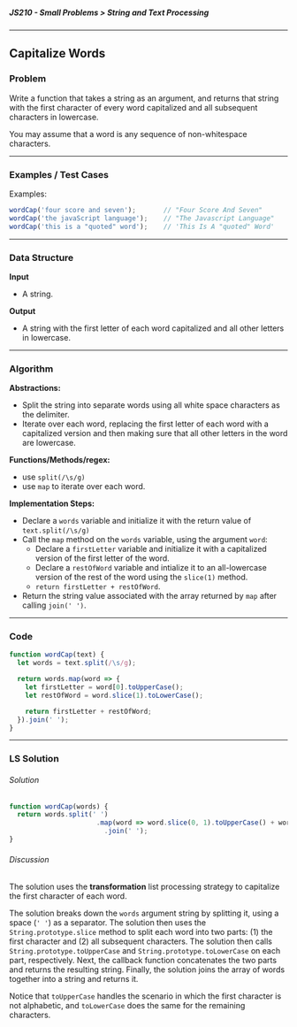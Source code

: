 ##### JS210 - Small Problems > String and Text Processing

---

## Capitalize Words

### Problem

Write a function that takes a string as an argument, and returns that string with the first character of every word capitalized and all subsequent characters in lowercase.  

You may assume that a word is any sequence of non-whitespace characters.

---

### Examples  / Test Cases

Examples:

```javascript
wordCap('four score and seven');       // "Four Score And Seven"
wordCap('the javaScript language');    // "The Javascript Language"
wordCap('this is a "quoted" word');    // 'This Is A "quoted" Word'
```

---

### Data Structure

**Input**

* A string.

**Output**

* A string with the first letter of each word capitalized and all other letters in lowercase.

---

### Algorithm

**Abstractions:**

* Split the string into separate words using all white space characters as the delimiter.
* Iterate over each word, replacing the first letter of each word with a capitalized version and then making sure that all other letters in the word are lowercase.

**Functions/Methods/regex:**

* use `split(/\s/g)`
* use `map` to iterate over each word.

**Implementation Steps:**

* Declare a `words` variable and initialize it with the return value of `text.split(/\s/g)`
* Call the `map` method on the `words` variable, using the argument `word`:
  * Declare a `firstLetter` variable and initialize it with a capitalized version of the first letter of the word.
  * Declare a `restOfWord` variable and intialize it to an all-lowercase version of the rest of the word using the `slice(1)` method.
  * `return firstLetter + restOfWord`.
* Return the string value associated with the array returned by `map` after calling `join(' ')`.

---

### Code

```javascript
function wordCap(text) {
  let words = text.split(/\s/g);

  return words.map(word => {
    let firstLetter = word[0].toUpperCase();
    let restOfWord = word.slice(1).toLowerCase();

    return firstLetter + restOfWord;
  }).join(' ');
}
```

---

### LS Solution

###### Solution

```javascript
function wordCap(words) {
  return words.split(' ')
  					  .map(word => word.slice(0, 1).toUpperCase() + word.slice(1).toLowerCase())
  						.join(' ');
}
```

###### Discussion

The solution uses the **transformation** list processing strategy to capitalize the first character of each word.  

The solution breaks down the `words` argument string by splitting it, using a space (`' '`) as a separator. The solution then uses the `String.prototype.slice` method to split each word into two parts: (1) the first character and (2) all subsequent characters. The solution then calls `String.prototype.toUpperCase` and `String.prototype.toLowerCase` on each part, respectively. Next, the callback function concatenates the two parts and returns the resulting string. Finally, the solution joins the array of words together into a string and returns it.  

Notice that `toUpperCase` handles the scenario in which the first character is not alphabetic, and `toLowerCase` does the same for the remaining characters.  



